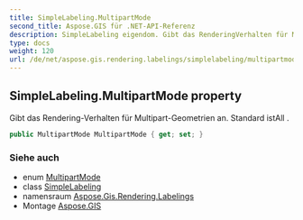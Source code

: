 ```yaml
---
title: SimpleLabeling.MultipartMode
second_title: Aspose.GIS für .NET-API-Referenz
description: SimpleLabeling eigendom. Gibt das RenderingVerhalten für MultipartGeometrien an. Standard istAll .
type: docs
weight: 120
url: /de/net/aspose.gis.rendering.labelings/simplelabeling/multipartmode/
---
```

## SimpleLabeling.MultipartMode property

Gibt das Rendering-Verhalten für Multipart-Geometrien an. Standard istAll .

```csharp
public MultipartMode MultipartMode { get; set; }
```

### Siehe auch

* enum [MultipartMode](../../multipartmode/)
* class [SimpleLabeling](../)
* namensraum [Aspose.Gis.Rendering.Labelings](../../simplelabeling/)
* Montage [Aspose.GIS](../../../)


